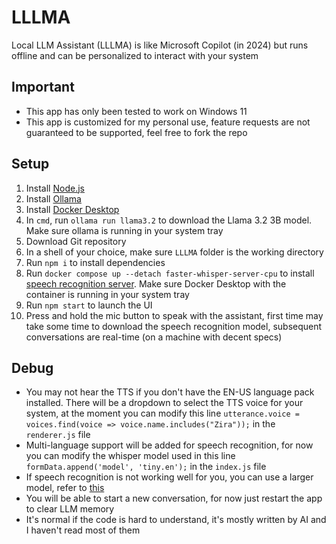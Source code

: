# LLLMA
Local LLM Assistant (LLLMA) is like Microsoft Copilot (in 2024) but runs offline and can be personalized to interact with your system

## Important
- This app has only been tested to work on Windows 11
- This app is customized for my personal use, feature requests are not guaranteed to be supported, feel free to fork the repo

## Setup
1. Install [Node.js](https://nodejs.org/)
2. Install [Ollama](https://ollama.com/)
3. Install [Docker Desktop](https://www.docker.com/)
4. In `cmd`, run `ollama run llama3.2` to download the Llama 3.2 3B model. Make sure ollama is running in your system tray
5. Download Git repository
6. In a shell of your choice, make sure `LLLMA` folder is the working directory
7. Run `npm i` to install dependencies
8. Run `docker compose up --detach faster-whisper-server-cpu` to install [speech recognition server](https://github.com/fedirz/faster-whisper-server). Make sure Docker Desktop with the container is running in your system tray
9. Run `npm start` to launch the UI
10. Press and hold the mic button to speak with the assistant, first time may take some time to download the speech recognition model, subsequent conversations are real-time (on a machine with decent specs)

## Debug
- You may not hear the TTS if you don't have the EN-US language pack installed. There will be a dropdown to select the TTS voice for your system, at the moment you can modify this line `utterance.voice = voices.find(voice => voice.name.includes("Zira"));` in the `renderer.js` file
- Multi-language support will be added for speech recognition, for now you can modify the whisper model used in this line `formData.append('model', 'tiny.en');` in the `index.js` file
- If speech recognition is not working well for you, you can use a larger model, refer to [this](https://github.com/openai/whisper)
- You will be able to start a new conversation, for now just restart the app to clear LLM memory
- It's normal if the code is hard to understand, it's mostly written by AI and I haven't read most of them
